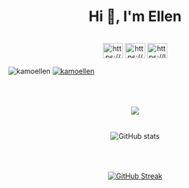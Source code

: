<h1 align="center">Hi 💜, I'm Ellen</h1>
<br>
<div align="center">
    <a href="https://linkedin.com/in/https://www.linkedin.com/in/kamogelokganakga/" target="blank"><img src="https://raw.githubusercontent.com/rahuldkjain/github-profile-readme-generator/master/src/images/icons/Social/linked-in-alt.svg" alt="https://www.linkedin.com/in/kamogelokganakga/" height="30" width="40" theme=dark /></a>
    <a href="https://www.behance.net/https://www.behance.net/kamoellenkganakga" target="blank"><img src="https://raw.githubusercontent.com/rahuldkjain/github-profile-readme-generator/master/src/images/icons/Social/behance.svg" alt="https://www.behance.net/kamoellenkganakga" height="30" width="40" /></a>
    <a href="https://www.leetcode.com/https://leetcode.com/kamoellenkganakga/" target="blank"><img src="https://raw.githubusercontent.com/rahuldkjain/github-profile-readme-generator/master/src/images/icons/Social/leet-code.svg" alt="https://leetcode.com/kamoellenkganakga/" height="30" width="40" /></a>
    <p align="left"> 
  <img src="https://komarev.com/ghpvc/?username=kamoellen&label=Profile%20views&color=0e75b6&style=flat" alt="kamoellen" />
  <a href="https://committers.top/south_africa_public#kamoellen" target="blank"><img src="https://user-badge.committers.top/south_africa_public/kamoellen.svg" alt="kamoellen" /></a>
</p>
</div>

<br><br>

<div align="center">
    <img src="https://github-readme-stats.vercel.app/api/top-langs/?username=KamoEllen&layout=compact&theme=midnight-purple")

</div>
<br><br><br>

<div align="center">
    <img src="https://github-readme-stats.vercel.app/api?username=KamoEllen&show_icons=true&theme=midnight-purple" alt="GitHub stats">
</div>

<br><br>

<div align="center">
    <a href="https://git.io/streak-stats"><img src="https://github-readme-streak-stats.herokuapp.com?user=KamoEllen&theme=midnight-purple" alt="GitHub Streak"></a>
</div>
